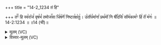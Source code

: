 +++
title = "14-2_1234 तं हि"

+++
त꣢꣫ꣳ हि स्व꣣रा꣡जं꣢ वृष꣣भं꣡ तमोज꣢꣯सा धि꣣ष꣡णे꣢ निष्टत꣣क्ष꣡तुः꣢। उ꣣तो꣢प꣣मा꣡नां꣢ प्रथ꣣मो꣡ नि षी꣢꣯दसि꣣ सो꣡म꣢काम꣣ꣳ हि꣢ ते꣣ म꣡नः꣢ ॥ 14-2:1234 ॥ ॥14 (ची)॥

<details><summary>मूलम् (VC)</summary>

त꣢꣫ꣳ हि स्व꣣रा꣡जं꣢ वृष꣣भं꣡ तमोज꣢꣯सा धि꣣ष꣡णे꣢ निष्टत꣣क्ष꣡तुः꣢ । उ꣣तो꣢प꣣मा꣡नां꣢ प्रथ꣣मो꣡ नि षी꣢꣯दसि꣣ सो꣡म꣢काम꣣ꣳ हि꣢ ꣣ते म꣡नः꣢ ॥१२३४॥
</details>

<details><summary>विस्वर-मूलम् (VC)</summary>

तꣳ हि स्वराजं वृषभं तमोजसा धिषणे निष्टतक्षतुः । उतोपमानां प्रथमो नि षीदसि सोमकामꣳ हि ते मनः ॥१२३४॥
</details>